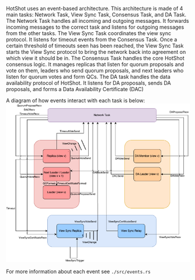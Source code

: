 HotShot uses an event-based architecture.  This architecture is made of 4 main tasks: Network Task, View Sync Task, Consensus Task, and DA Task.  The Network Task handles all incoming and outgoing messages.  It forwards incoming messages to the correct task and listens for outgoing messages from the other tasks.  The View Sync Task coordinates the view sync protocol.  It listens for timeout events from the Consensus Task.  Once a certain threshold of timeouts seen has been reached, the View Sync Task starts the View Sync protocol to bring the network back into agreement on which view it should be in. The Consensus Task handles the core HotShot consensus logic.  It manages replicas that listen for quorum proposals and vote on them, leaders who send quorum proposals, and next leaders who listen for quorum votes and form QCs.  The DA task handles the data availability protocol of HotShot.  It listens for DA proposals, sends DA proposals, and forms a Data Availability Certificate (DAC)

A diagram of how events interact with each task is below: 
![HotShot Event Architecture](HotShot_event_architecture.png)

For more information about each event see `./src/events.rs`
